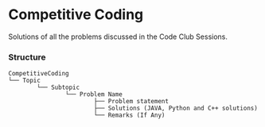 ﻿# Competitive Coding
Solutions of all the problems discussed in the Code Club Sessions.


### Structure

```
CompetitiveCoding
└── Topic
        └── Subtopic
                └── Problem Name 
                        ├── Problem statement
                        ├── Solutions (JAVA, Python and C++ solutions)
                        └── Remarks (If Any)
```
